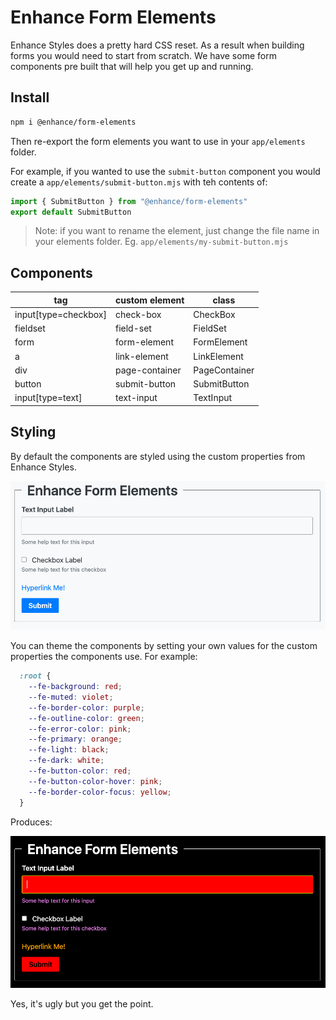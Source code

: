 # Enhance Form Elements

Enhance Styles does a pretty hard CSS reset. As a result when building forms you would need to start from scratch. We have some form components pre built that will help you get up and running.

## Install

```bash
npm i @enhance/form-elements
```

Then re-export the form elements you want to use in your `app/elements` folder.

For example, if you wanted to use the `submit-button` component you would create a `app/elements/submit-button.mjs` with teh contents of:

```javascript
import { SubmitButton } from "@enhance/form-elements"
export default SubmitButton
```

> Note: if you want to rename the element, just change the file name in your elements folder. Eg. `app/elements/my-submit-button.mjs`

## Components

| tag | custom element | class |
| --- | --- | --- |
| input[type=checkbox] | check-box | CheckBox |
| fieldset | field-set | FieldSet |
| form | form-element | FormElement |
| a | link-element | LinkElement |
| div | page-container | PageContainer |
| button | submit-button | SubmitButton |
| input[type=text] | text-input | TextInput |

## Styling

By default the components are styled using the custom properties from Enhance Styles.

![default](./docs/images/default.png)

You can theme the components by setting your own values for the custom properties the components use. For example:

```css
  :root {
    --fe-background: red;
    --fe-muted: violet;
    --fe-border-color: purple;
    --fe-outline-color: green;
    --fe-error-color: pink;
    --fe-primary: orange;
    --fe-light: black;
    --fe-dark: white;
    --fe-button-color: red;
    --fe-button-color-hover: pink;
    --fe-border-color-focus: yellow;
  }
```

Produces:

![styled](./docs/images/styled.png)

Yes, it's ugly but you get the point.
